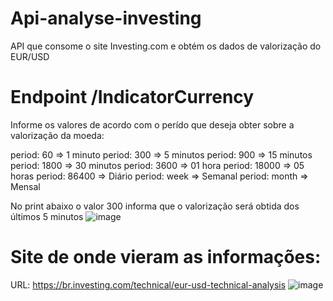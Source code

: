 # Api-analyse-investing
API que consome o site Investing.com e obtém os dados de valorização do EUR/USD

# Endpoint /IndicatorCurrency
Informe os valores de acordo com o perído que deseja obter sobre a valorização da moeda:

period: 60 => 1 minuto
period: 300 => 5 minutos
period: 900 => 15 minutos
period: 1800 => 30 minutos
period: 3600 => 01 hora
period: 18000 => 05 horas
period: 86400 => Diário
period: week => Semanal
period: month => Mensal

No print abaixo o valor 300 informa que o valorização será obtida dos últimos 5 minutos
![image](https://github.com/MCaetanoPJ/Api-analyse-investing/assets/39209992/c25a5aca-03c5-4123-805a-eab0ff59b059)

# Site de onde vieram as informações:
URL: https://br.investing.com/technical/eur-usd-technical-analysis
![image](https://github.com/MCaetanoPJ/Api-analyse-investing/assets/39209992/71fa8bf0-1678-4403-a73b-c7ea8c6acc6c)

